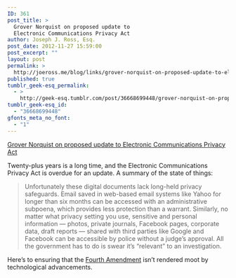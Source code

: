 ```yaml
---
ID: 361
post_title: >
  Grover Norquist on proposed update to
  Electronic Communications Privacy Act
author: Joseph J. Ross, Esq.
post_date: 2012-11-27 15:59:00
post_excerpt: ""
layout: post
permalink: >
  http://joeross.me/blog/links/grover-norquist-on-proposed-update-to-electronic/
published: true
tumblr_geek-esq_permalink:
  - >
    http://geek-esq.tumblr.com/post/36668699448/grover-norquist-on-proposed-update-to-electronic
tumblr_geek-esq_id:
  - "36668699448"
gfonts_meta_no_font:
  - "1"
---
```

<a href='http://thehill.com/blogs/congress-blog/technology/269303-electronic-privacy-deserves-a-bipartisan-upgrade'>Grover Norquist on proposed update to Electronic Communications Privacy Act</a><div class="link_description"><p>Twenty-plus years is a long time, and the Electronic Communications Privacy Act is overdue for an update. A summary of the state of things:</p>

<blockquote>
  <p>Unfortunately these digital documents lack long-held privacy safeguards. Email saved in web-based email systems like Yahoo for longer than six months can be accessed with an administrative subpoena, which provides less protection than a warrant. Similarly, no matter what privacy setting you use, sensitive and personal information — photos, private journals, Facebook pages, corporate data, draft reports — shared with third parties like Google and Facebook can be accessible by police without a judge’s approval. All the government has to do is swear it’s &#8220;relevant&#8221; to an investigation.</p>
</blockquote>

<p>Here&#8217;s to ensuring that the <a href="http://en.wikipedia.org/wiki/Fourth_Amendment_to_the_United_States_Constitution" target="_blank">Fourth Amendment</a> isn&#8217;t rendered moot by technological advancements.</p></div>